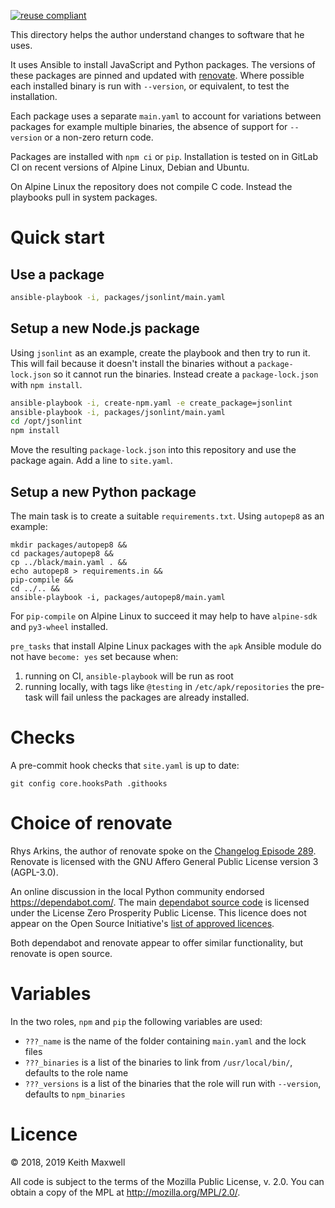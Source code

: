 [renovate]: https://github.com/renovatebot/renovate
[changelog episode 289]: https://changelog.com/podcast/289
[dependabot source code]: https://github.com/dependabot/dependabot-core
[list of approved licences]: https://opensource.org/licenses/alphabetical

[![reuse compliant](https://reuse.software/badge/reuse-compliant.svg)](https://reuse.software/)

This directory helps the author understand changes to software that he uses.

It uses Ansible to install JavaScript and Python packages. The versions of these
packages are pinned and updated with [renovate]. Where possible each installed
binary is run with `--version`, or equivalent, to test the installation.

Each package uses a separate `main.yaml` to account for variations between
packages for example multiple binaries, the absence of support for `--version`
or a non-zero return code.

Packages are installed with `npm ci` or `pip`. Installation is tested on in
GitLab CI on recent versions of Alpine Linux, Debian and Ubuntu.

On Alpine Linux the repository does not compile C code. Instead the playbooks
pull in system packages.

# Quick start

## Use a package

```sh
ansible-playbook -i, packages/jsonlint/main.yaml
```

## Setup a new Node.js package

Using `jsonlint` as an example, create the playbook and then try to run it. This
will fail because it doesn't install the binaries without a `package-lock.json`
so it cannot run the binaries. Instead create a `package-lock.json` with
`npm install`.

```sh
ansible-playbook -i, create-npm.yaml -e create_package=jsonlint
ansible-playbook -i, packages/jsonlint/main.yaml
cd /opt/jsonlint
npm install
```

Move the resulting `package-lock.json` into this repository and use the package
again. Add a line to `site.yaml`.

## Setup a new Python package

The main task is to create a suitable `requirements.txt`. Using `autopep8` as an
example:

```
mkdir packages/autopep8 &&
cd packages/autopep8 &&
cp ../black/main.yaml . &&
echo autopep8 > requirements.in &&
pip-compile &&
cd ../.. &&
ansible-playbook -i, packages/autopep8/main.yaml
```

For `pip-compile` on Alpine Linux to succeed it may help to have `alpine-sdk`
and `py3-wheel` installed.

`pre_tasks` that install Alpine Linux packages with the `apk` Ansible module do
not have `become: yes` set because when:

1. running on CI, `ansible-playbook` will be run as root
2. running locally, with tags like `@testing` in `/etc/apk/repositories` the
   pre-task will fail unless the packages are already installed.

# Checks

A pre-commit hook checks that `site.yaml` is up to date:

```
git config core.hooksPath .githooks
```

# Choice of renovate

Rhys Arkins, the author of renovate spoke on the [Changelog Episode 289].
Renovate is licensed with the GNU Affero General Public License version 3
(AGPL-3.0).

An online discussion in the local Python community endorsed
<https://dependabot.com/>. The main [dependabot source code] is licensed under
the License Zero Prosperity Public License. This licence does not appear on the
Open Source Initiative's [list of approved licences].

Both dependabot and renovate appear to offer similar functionality, but renovate
is open source.

# Variables

In the two roles, `npm` and `pip` the following variables are used:

- `???_name` is the name of the folder containing `main.yaml` and the lock files
- `???_binaries` is a list of the binaries to link from `/usr/local/bin/`,
  defaults to the role name
- `???_versions` is a list of the binaries that the role will run with
  `--version`, defaults to `npm_binaries`

# Licence

© 2018, 2019 Keith Maxwell

All code is subject to the terms of the Mozilla Public License, v. 2.0. You can
obtain a copy of the MPL at <http://mozilla.org/MPL/2.0/>.

<!--

SPDX-License-Identifier: MPL-2.0
SPDX-Copyright: 2019 Keith Maxwell

-->
